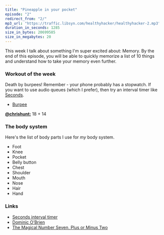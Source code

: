 ```yaml
---
title: "Pineapple in your pocket"
episode: "2"
redirect_from: "2/"
mp3_url: "https://traffic.libsyn.com/healthyhacker/healthyhacker-2.mp3"
duration_in_seconds: 1285
size_in_bytes: 20699585
size_in_megabytes: 20
---
```


This week I talk about something I'm super excited about: Memory. By the end of this episode, you will be able to quickly memorize a list of 10 things and understand how to take your memory even further.

### Workout of the week

Death by burpees! Remember - your phone probably has a stopwatch. If you want
to use audio queues (which I prefer), then try an interval timer like
[Seconds](http://www.secondsapp.com/).

- [Burpee](http://youtu.be/TX60BcsO_wE)

[**@chrishunt:**](https://twitter.com/chrishunt) 18 + 14

### The body system

Here's the list of body parts I use for *my* body system.

- Foot
- Knee
- Pocket
- Belly button
- Chest
- Shoulder
- Mouth
- Nose
- Hair
- Hand

### Links

- [Seconds interval timer](http://www.secondsapp.com/)
- [Dominic O’Brien](http://en.wikipedia.org/wiki/Dominic_O'Brien)
- [The Magical Number Seven, Plus or Minus Two](http://en.wikipedia.org/wiki/The_Magical_Number_Seven,_Plus_or_Minus_Two)
